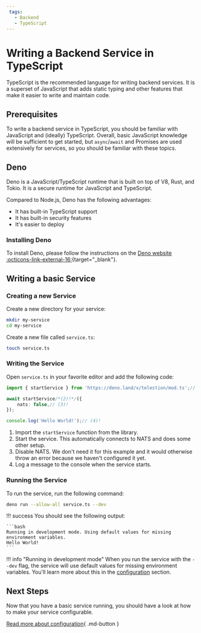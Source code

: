 ```yaml
---
 tags:
   - Backend
   - TypeScript
---
```


# Writing a Backend Service in TypeScript

TypeScript is the recommended language for writing backend services. It is a superset of JavaScript that adds static typing and other features that make it easier to write and maintain code.

## Prerequisites

To write a backend service in TypeScript, you should be familiar with JavaScript and (ideally) TypeScript. Overall, basic JavaScript knowledge will be sufficient to get started, but `async`/`await` and Promises are used extensively for services, so you should be familiar with these topics.

## Deno

Deno is a JavaScript/TypeScript runtime that is built on top of V8, Rust, and Tokio. It is a secure runtime for JavaScript and TypeScript.

Compared to Node.js, Deno has the following advantages:

* It has built-in TypeScript support
* It has built-in security features
* It's easier to deploy

### Installing Deno

To install Deno, please follow the instructions on the [Deno website :octicons-link-external-16:](https://deno.com/manual/getting_started/installation){target="_blank"}.

## Writing a basic Service

### Creating a new Service

Create a new directory for your service:

```bash
mkdir my-service
cd my-service
```

Create a new file called `service.ts`:

```bash
touch service.ts
```

### Writing the Service

Open `service.ts` in your favorite editor and add the following code:

```typescript title="service.ts"
import { startService } from 'https://deno.land/x/telestion/mod.ts';// (1)!

await startService/*(2)!*/({
	nats: false,// (3)!
});

console.log('Hello World!');// (4)!
```

1. Import the `startService` function from the library.
2. Start the service. This automatically connects to NATS and does some other setup.
3. Disable NATS. We don't need it for this example and it would otherwise throw an error because we haven't configured it yet.
4. Log a message to the console when the service starts.

### Running the Service

To run the service, run the following command:

```bash
deno run --allow-all service.ts --dev
```

!!! success 
	You should see the following output:

	```bash
	Running in development mode. Using default values for missing environment variables.
	Hello World!
	```

!!! info "Running in development mode"
	When you run the service with the `--dev` flag, the service will use default values for missing environment variables. You'll learn more about this in the [configuration](configuration.md) section.

## Next Steps

Now that you have a basic service running, you should have a look at how to make your service configurable.

[Read more about configuration](configuration.md){ .md-button }
